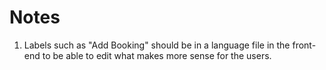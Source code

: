# Notes

1. Labels such as "Add Booking" should be in a language file in the front-end to be able to edit what makes more sense for the users.